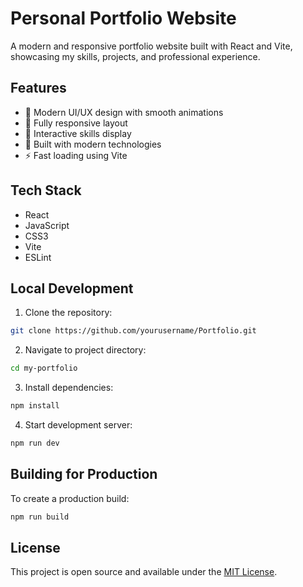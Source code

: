# Personal Portfolio Website

A modern and responsive portfolio website built with React and Vite, showcasing my skills, projects, and professional experience.

## Features

- 🎨 Modern UI/UX design with smooth animations
- 📱 Fully responsive layout
- 🎯 Interactive skills display
- 🚀 Built with modern technologies
- ⚡ Fast loading using Vite

## Tech Stack

- React
- JavaScript
- CSS3
- Vite
- ESLint

## Local Development

1. Clone the repository:
```bash
git clone https://github.com/yourusername/Portfolio.git
```

2. Navigate to project directory:
```bash
cd my-portfolio
```

3. Install dependencies:
```bash
npm install
```

4. Start development server:
```bash
npm run dev
```

## Building for Production

To create a production build:
```bash
npm run build
```

## License

This project is open source and available under the [MIT License](LICENSE).